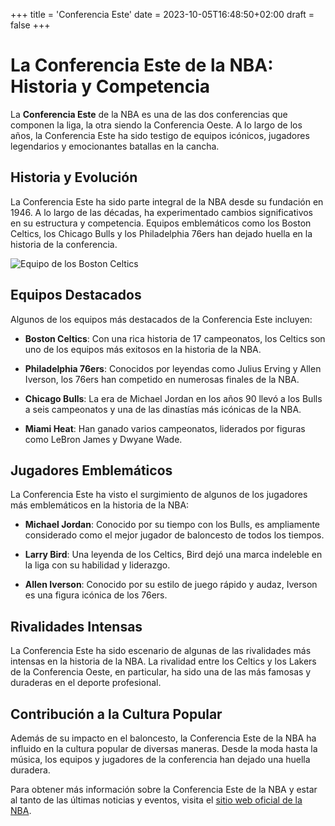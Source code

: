 +++
title = 'Conferencia Este'
date = 2023-10-05T16:48:50+02:00
draft = false
+++

# La Conferencia Este de la NBA: Historia y Competencia

La **Conferencia Este** de la NBA es una de las dos conferencias que componen la liga, la otra siendo la Conferencia Oeste. A lo largo de los años, la Conferencia Este ha sido testigo de equipos icónicos, jugadores legendarios y emocionantes batallas en la cancha.

## Historia y Evolución

La Conferencia Este ha sido parte integral de la NBA desde su fundación en 1946. A lo largo de las décadas, ha experimentado cambios significativos en su estructura y competencia. Equipos emblemáticos como los Boston Celtics, los Chicago Bulls y los Philadelphia 76ers han dejado huella en la historia de la conferencia.

![Equipo de los Boston Celtics](https://assets-sports.thescore.com/basketball/team/1/logo.png)

## Equipos Destacados

Algunos de los equipos más destacados de la Conferencia Este incluyen:

- **Boston Celtics**: Con una rica historia de 17 campeonatos, los Celtics son uno de los equipos más exitosos en la historia de la NBA.

- **Philadelphia 76ers**: Conocidos por leyendas como Julius Erving y Allen Iverson, los 76ers han competido en numerosas finales de la NBA.

- **Chicago Bulls**: La era de Michael Jordan en los años 90 llevó a los Bulls a seis campeonatos y una de las dinastías más icónicas de la NBA.

- **Miami Heat**: Han ganado varios campeonatos, liderados por figuras como LeBron James y Dwyane Wade.

## Jugadores Emblemáticos

La Conferencia Este ha visto el surgimiento de algunos de los jugadores más emblemáticos en la historia de la NBA:

- **Michael Jordan**: Conocido por su tiempo con los Bulls, es ampliamente considerado como el mejor jugador de baloncesto de todos los tiempos.

- **Larry Bird**: Una leyenda de los Celtics, Bird dejó una marca indeleble en la liga con su habilidad y liderazgo.

- **Allen Iverson**: Conocido por su estilo de juego rápido y audaz, Iverson es una figura icónica de los 76ers.

## Rivalidades Intensas

La Conferencia Este ha sido escenario de algunas de las rivalidades más intensas en la historia de la NBA. La rivalidad entre los Celtics y los Lakers de la Conferencia Oeste, en particular, ha sido una de las más famosas y duraderas en el deporte profesional.

## Contribución a la Cultura Popular

Además de su impacto en el baloncesto, la Conferencia Este de la NBA ha influido en la cultura popular de diversas maneras. Desde la moda hasta la música, los equipos y jugadores de la conferencia han dejado una huella duradera.

Para obtener más información sobre la Conferencia Este de la NBA y estar al tanto de las últimas noticias y eventos, visita el [sitio web oficial de la NBA](https://www.nba.com/).